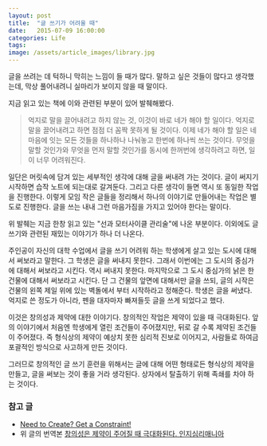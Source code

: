 ```yaml
---
layout: post
title:  "글 쓰기가 어려울 때"
date:   2015-07-09 16:00:00
categories: Life
tags: 
image: /assets/article_images/library.jpg
---
```

글을 쓰려는 데 턱하니 막히는 느낌이 들 때가 많다. 말하고 싶은 것들이 많다고 생각했는데, 막상 풀어내려니 실마리가 보이지 않을 때 말이다.

지금 읽고 있는 책에 이와 관련된 부분이 있어 발췌해봤다.

> 억지로 말을 끌어내려고 하지 않는 것, 이것이 바로 네가 해야 할 일이다. 억지로 말을 끌어내려고 하면 점점 더 꼼짝 못하게 될 것이다. 이제 네가 해야 할 일은 네 마음에 잇는 모든 것들을 하나하나 나눠놓고 한번에 하나씩 쓰는 것이다. 무엇을 말할 것인가와 무엇을 먼저 말할 것인가를 동시에 한꺼번에 생각하려고 하면, 일이 너무 어려워진다.

일단은 머릿속에 담겨 있는 세부적인 생각에 대해 글을 써내려 가는 것이다. 글이 써지기 시작하면 습작 노트에 되는대로 갈겨둔다. 그리고 다른 생각이 들면 역시 또 동일한 작업을 진행한다. 이렇게 모임 작은 글들을 정리해서 하나의 이야기로 만들어내는 작업은 별도로 진행한다. 글을 쓰는 내내 그런 마음가짐을 가지고 있어야 한다는 말이다.

위 발췌는 지금 한창 읽고 있는 "선과 모터사이클 관리술"에 나온 부분이다. 이외에도 글쓰기와 관련된 재밌는 이야기가 하나 더 나온다.

주인공이 자신의 대학 수업에서 글을 쓰기 어려워 하는 학생에게 살고 있는 도시에 대해서 써보라고 말한다. 그 학생은 글을 써내지 못한다. 그래서 이번에는 그 도시의 중심가에 대해서 써보라고 시킨다. 역시 써내지 못한다. 마지막으로 그 도시 중심가의 낡은 한 건물에 대해서 써보라고 시킨다. 단 그 건물의 앞면에 대해서만 글을 쓰되, 글의 시작은 건물의 왼쪽 제일 위에 있는 벽돌에서 부터 시작하라고 정해준다. 학생은 글을 써냈다. 억지로 쓴 정도가 아니라, 펜을 대자마자 빠져들듯 글을 쓰게 되었다고 했다.

이것은 창의성과 제약에 대한 이야기다. 창의적인 작업은 제약이 있을 때 극대화된다. 앞의 이야기에서 처음엔 학생에게 열린 조건들이 주어졌지만, 뒤로 갈 수록 제약된 조건들이 주어졌다. 즉 형식상의 제약이 예상치 못한 심리적 진보로 이어지고, 사람들로 하여금 포괄적인 방식으로 사고하게 만든 것이다.

그러므로 창의적인 글 쓰기 훈련을 위해서는 글에 대해 어떤 형태로든 형식상의 제약을 만들고, 글을 써보는 것이 좋을 거라 생각된다. 상자에서 탈출하기 위해 족쇄를 차야 하는 것이다.

### 참고 글

* [Need to Create? Get a Constraint!](http://www.wired.com/2011/11/need-to-create-get-a-constraint/)
* 위 글의 번역본 [창의성은 제약이 주어질 때 극대화된다.  인지심리매니아](http://cogpsymania.tistory.com/entry/%EC%B0%BD%EC%9D%98%EC%84%B1%EC%9D%80-%EC%A0%9C%EC%95%BD%EC%9D%B4-%EC%A3%BC%EC%96%B4%EC%A7%88-%EB%95%8C-%EA%B7%B9%EB%8C%80%ED%99%94%EB%90%9C%EB%8B%A4) 
